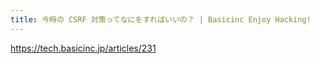 ```yaml
---
title: 今時の CSRF 対策ってなにをすればいいの？ | Basicinc Enjoy Hacking!
---
```


https://tech.basicinc.jp/articles/231

